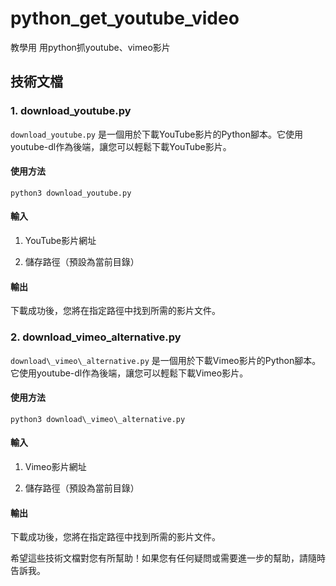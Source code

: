 # python_get_youtube_video
教學用 用python抓youtube、vimeo影片

技術文檔
----

### 1\. download_youtube.py

`download_youtube.py` 是一個用於下載YouTube影片的Python腳本。它使用youtube-dl作為後端，讓您可以輕鬆下載YouTube影片。

#### 使用方法

```
python3 download_youtube.py
```

#### 輸入

1.  YouTube影片網址
    
2.  儲存路徑（預設為當前目錄）
    

#### 輸出

下載成功後，您將在指定路徑中找到所需的影片文件。

### 2\. download\_vimeo\_alternative.py

`download\_vimeo\_alternative.py` 是一個用於下載Vimeo影片的Python腳本。它使用youtube-dl作為後端，讓您可以輕鬆下載Vimeo影片。

#### 使用方法

```
python3 download\_vimeo\_alternative.py
```

#### 輸入

1.  Vimeo影片網址
    
2.  儲存路徑（預設為當前目錄）
    

#### 輸出

下載成功後，您將在指定路徑中找到所需的影片文件。

希望這些技術文檔對您有所幫助！如果您有任何疑問或需要進一步的幫助，請隨時告訴我。